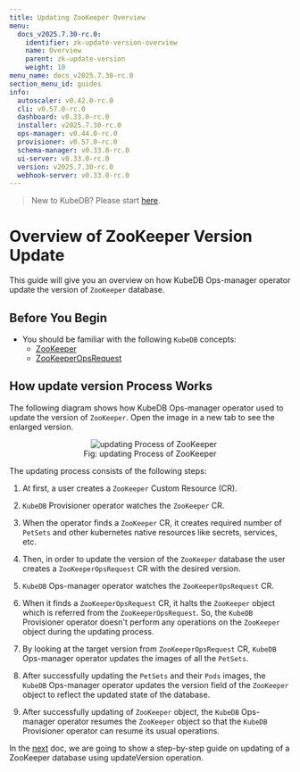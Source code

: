```yaml
---
title: Updating ZooKeeper Overview
menu:
  docs_v2025.7.30-rc.0:
    identifier: zk-update-version-overview
    name: Overview
    parent: zk-update-version
    weight: 10
menu_name: docs_v2025.7.30-rc.0
section_menu_id: guides
info:
  autoscaler: v0.42.0-rc.0
  cli: v0.57.0-rc.0
  dashboard: v0.33.0-rc.0
  installer: v2025.7.30-rc.0
  ops-manager: v0.44.0-rc.0
  provisioner: v0.57.0-rc.0
  schema-manager: v0.33.0-rc.0
  ui-server: v0.33.0-rc.0
  version: v2025.7.30-rc.0
  webhook-server: v0.33.0-rc.0
---
```


> New to KubeDB? Please start [here](/docs/v2025.7.30-rc.0/README).

# Overview of ZooKeeper Version Update

This guide will give you an overview on how KubeDB Ops-manager operator update the version of `ZooKeeper` database.

## Before You Begin

- You should be familiar with the following `KubeDB` concepts:
    - [ZooKeeper](/docs/v2025.7.30-rc.0/guides/zookeeper/concepts/zookeeper)
    - [ZooKeeperOpsRequest](/docs/v2025.7.30-rc.0/guides/zookeeper/concepts/opsrequest)

## How update version Process Works

The following diagram shows how KubeDB Ops-manager operator used to update the version of `ZooKeeper`. Open the image in a new tab to see the enlarged version.

<figure align="center">
  <img alt="updating Process of ZooKeeper" src="/docs/v2025.7.30-rc.0/images/day-2-operation/zookeeper/zk-version-update.svg">
<figcaption align="center">Fig: updating Process of ZooKeeper</figcaption>
</figure>

The updating process consists of the following steps:

1. At first, a user creates a `ZooKeeper` Custom Resource (CR).

2. `KubeDB` Provisioner  operator watches the `ZooKeeper` CR.

3. When the operator finds a `ZooKeeper` CR, it creates required number of `PetSets` and other kubernetes native resources like secrets, services, etc.

4. Then, in order to update the version of the `ZooKeeper` database the user creates a `ZooKeeperOpsRequest` CR with the desired version.

5. `KubeDB` Ops-manager operator watches the `ZooKeeperOpsRequest` CR.

6. When it finds a `ZooKeeperOpsRequest` CR, it halts the `ZooKeeper` object which is referred from the `ZooKeeperOpsRequest`. So, the `KubeDB` Provisioner  operator doesn't perform any operations on the `ZooKeeper` object during the updating process.

7. By looking at the target version from `ZooKeeperOpsRequest` CR, `KubeDB` Ops-manager operator updates the images of all the `PetSets`. 

8. After successfully updating the `PetSets` and their `Pods` images, the `KubeDB` Ops-manager operator updates the version field of the `ZooKeeper` object to reflect the updated state of the database.

9. After successfully updating of `ZooKeeper` object, the `KubeDB` Ops-manager operator resumes the `ZooKeeper` object so that the `KubeDB` Provisioner  operator can resume its usual operations.

In the [next](/docs/v2025.7.30-rc.0/guides/zookeeper/update-version/update-version) doc, we are going to show a step-by-step guide on updating of a ZooKeeper database using updateVersion operation.